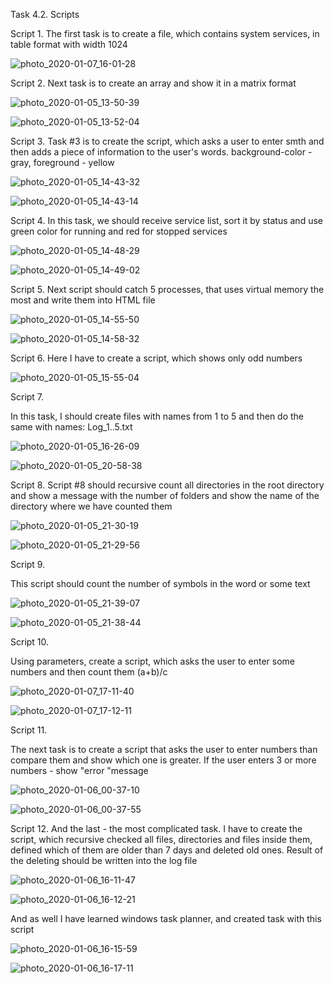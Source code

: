 Task 4.2. Scripts

Script 1.
The first task is to create a file, which contains system services, in table format with width 1024

![photo_2020-01-07_16-01-28](https://user-images.githubusercontent.com/58468159/71900706-fda38a00-3166-11ea-983f-5b7132cca351.jpg)

Script 2.
Next task is to create an array and show it in a matrix format

![photo_2020-01-05_13-50-39](https://user-images.githubusercontent.com/58468159/71900966-95a17380-3167-11ea-96ee-277dc5f887ec.jpg)

![photo_2020-01-05_13-52-04](https://user-images.githubusercontent.com/58468159/71900967-963a0a00-3167-11ea-9b70-40e2d3abd4e8.jpg)

Script 3.
Task #3 is to create the script, which asks a user to enter smth and then adds a piece of information to the user's words. background-color - gray, foreground - yellow

![photo_2020-01-05_14-43-32](https://user-images.githubusercontent.com/58468159/71901298-54f62a00-3168-11ea-9152-9b20523a940f.jpg)

![photo_2020-01-05_14-43-14](https://user-images.githubusercontent.com/58468159/71901297-54f62a00-3168-11ea-9ef1-d7cfee180f31.jpg)

Script 4.
In this task, we should receive service list, sort it by status and use green color for running and red for stopped services

![photo_2020-01-05_14-48-29](https://user-images.githubusercontent.com/58468159/71901644-11e88680-3169-11ea-9c42-86a7b691ec6f.jpg)

![photo_2020-01-05_14-49-02](https://user-images.githubusercontent.com/58468159/71901645-11e88680-3169-11ea-8222-cc0bffa66344.jpg)


Script 5.
Next script should catch 5 processes, that uses virtual memory the most and write them into HTML file

![photo_2020-01-05_14-55-50](https://user-images.githubusercontent.com/58468159/71901498-c0d89280-3168-11ea-9b0d-44c52bbd2ed7.jpg)

![photo_2020-01-05_14-58-32](https://user-images.githubusercontent.com/58468159/71901501-c1712900-3168-11ea-9cbd-11c621ce87a5.jpg)

Script 6.
Here I have to create a script, which shows only odd numbers

![photo_2020-01-05_15-55-04](https://user-images.githubusercontent.com/58468159/71902228-47da3a80-316a-11ea-81e1-8c14bd4ca982.jpg)

Script 7.

In this task, I should create files with names from 1 to 5 and then do the same with names: Log_1..5.txt

![photo_2020-01-05_16-26-09](https://user-images.githubusercontent.com/58468159/71902667-3ba2ad00-316b-11ea-9081-ee38b6c8d1b1.jpg)

![photo_2020-01-05_20-58-38](https://user-images.githubusercontent.com/58468159/71902669-3c3b4380-316b-11ea-8c01-72a440ea0f6b.jpg)



Script 8. 
Script #8 should recursive count all directories in the root directory and show a message with the number of folders and show the name of the directory where we have counted them

![photo_2020-01-05_21-30-19](https://user-images.githubusercontent.com/58468159/71902540-f7afa800-316a-11ea-8ed3-492a16584537.jpg)

![photo_2020-01-05_21-29-56](https://user-images.githubusercontent.com/58468159/71902539-f7afa800-316a-11ea-83ed-aa6765dfe166.jpg)



Script 9.

This script should count the number of symbols in the word or some text


![photo_2020-01-05_21-39-07](https://user-images.githubusercontent.com/58468159/71902925-afdd5080-316b-11ea-95cf-84325d655bf0.jpg)

![photo_2020-01-05_21-38-44](https://user-images.githubusercontent.com/58468159/71902924-afdd5080-316b-11ea-932f-9831bd34ba54.jpg)

Script 10.

Using parameters, create a script, which asks the user to enter some numbers and then count them (a+b)/c

![photo_2020-01-07_17-11-40](https://user-images.githubusercontent.com/58468159/71905561-1153ee00-3171-11ea-8de0-4239a089d185.jpg)

![photo_2020-01-07_17-12-11](https://user-images.githubusercontent.com/58468159/71905562-1153ee00-3171-11ea-8162-8ecd05c91dc6.jpg)

Script 11.

The next task is to create a script that asks the user to enter numbers than compare them and show which one is greater. If the user enters 3 or more numbers - show "error "message

![photo_2020-01-06_00-37-10](https://user-images.githubusercontent.com/58468159/71906113-29783d00-3172-11ea-89be-812bf4e8e007.jpg)

![photo_2020-01-06_00-37-55](https://user-images.githubusercontent.com/58468159/71906116-29783d00-3172-11ea-9aa6-57b2323514c7.jpg)


Script 12.
And the last - the most complicated task.
I have to create the script, which recursive checked all files, directories and files inside them, defined which of them are older than 7 days and deleted old ones. Result of the deleting should be written into the log file

![photo_2020-01-06_16-11-47](https://user-images.githubusercontent.com/58468159/71906876-a3f58c80-3173-11ea-9e63-3f216eeac85e.jpg)

![photo_2020-01-06_16-12-21](https://user-images.githubusercontent.com/58468159/71906877-a3f58c80-3173-11ea-8d67-6dea663aafd3.jpg)

And as well I have learned windows task planner, and created task with this script

![photo_2020-01-06_16-15-59](https://user-images.githubusercontent.com/58468159/71906951-c1c2f180-3173-11ea-8899-1a39bb717baf.jpg)

![photo_2020-01-06_16-17-11](https://user-images.githubusercontent.com/58468159/71906952-c25b8800-3173-11ea-8982-453b8ef0044a.jpg)

